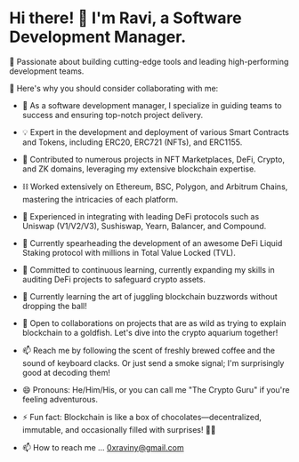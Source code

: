 # Hi there! 👋 I'm Ravi, a Software Development Manager.

🔧 Passionate about building cutting-edge tools and leading high-performing development teams.

🌟 Here's why you should consider collaborating with me:

- 💼 As a software development manager, I specialize in guiding teams to success and ensuring top-notch project delivery.
- 💡 Expert in the development and deployment of various Smart Contracts and Tokens, including ERC20, ERC721 (NFTs), and ERC1155.
- 🚀 Contributed to numerous projects in NFT Marketplaces, DeFi, Crypto, and ZK domains, leveraging my extensive blockchain expertise.
- ⛓️ Worked extensively on Ethereum, BSC, Polygon, and Arbitrum Chains, mastering the intricacies of each platform.
- 💱 Experienced in integrating with leading DeFi protocols such as Uniswap (V1/V2/V3), Sushiswap, Yearn, Balancer, and Compound.
- 🔭 Currently spearheading the development of an awesome DeFi Liquid Staking protocol with millions in Total Value Locked (TVL).
- 🌱 Committed to continuous learning, currently expanding my skills in auditing DeFi projects to safeguard crypto assets.


- 🌱 Currently learning the art of juggling blockchain buzzwords without dropping the ball!
- 💞️ Open to collaborations on projects that are as wild as trying to explain blockchain to a goldfish. Let's dive into the crypto aquarium together!
- 📫 Reach me by following the scent of freshly brewed coffee and the sound of keyboard clacks. Or just send a smoke signal; I'm surprisingly good at decoding them!
- 😄 Pronouns: He/Him/His, or you can call me "The Crypto Guru" if you're feeling adventurous.
- ⚡ Fun fact: Blockchain is like a box of chocolates—decentralized, immutable, and occasionally filled with surprises! 🍫🔗

- 📫 How to reach me ... 0xraviny@gmail.com
  
<!---
0xraviny/0xraviny is a ✨ special ✨ repository because its `README.md` (this file) appears on your GitHub profile.
You can click the Preview link to take a look at your changes.
--->
